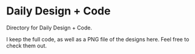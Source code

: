 # Daily Design + Code
Directory for Daily Design + Code.

I keep the full code, as well as a PNG file of the designs here. Feel free to check them out.
